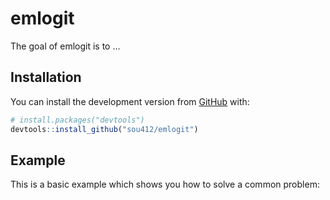 
<!-- README.md is generated from README.Rmd. Please edit that file -->

# emlogit

<!-- badges: start -->

<!-- badges: end -->

The goal of emlogit is to …

## Installation

You can install the development version from
[GitHub](https://github.com/) with:

``` r
# install.packages("devtools")
devtools::install_github("sou412/emlogit")
```

## Example

This is a basic example which shows you how to solve a common problem:
